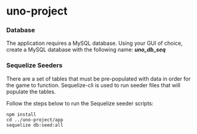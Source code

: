 # uno-project

### Database
The application requires a MySQL database.  Using your GUI of choice, create a MySQL database with the following name:  ***uno_db_seq***

### Sequelize Seeders
There are a set of tables that must be pre-populated with data in order for the game to function.  Sequelize-cli is used to run seeder files that will populate the tables.

Follow the steps below to run the Sequelize seeder scripts:
```
npm install  
cd ../uno-project/app 
sequelize db:seed:all
```
